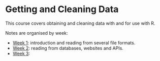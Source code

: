 # Getting and Cleaning Data

This course covers obtaining and cleaning data with and for use with R.

Notes are organised by week:

 * [Week 1](week1.md): introduction and reading from several file formats.
 * [Week 2](week2.md): reading from databases, websites and APIs.
 * [Week 3](week3.md): 
